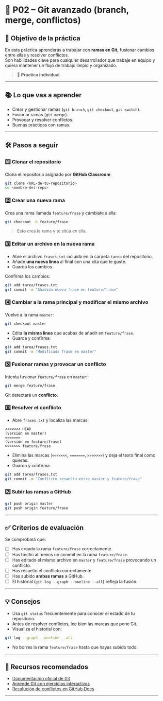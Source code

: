 # 🚀 P02 – Git avanzado (branch, merge, conflictos)

## 🎯 Objetivo de la práctica
En esta práctica aprenderás a trabajar con **ramas en Git**, fusionar cambios entre ellas y resolver conflictos.  
Son habilidades clave para cualquier desarrollador que trabaje en equipo y quiera mantener un flujo de trabajo limpio y organizado.

> 📌 **Práctica individual**  

---

## 📚 Lo que vas a aprender
- Crear y gestionar ramas (`git branch`, `git checkout`, `git switch`).
- Fusionar ramas (`git merge`).
- Provocar y resolver conflictos.
- Buenas prácticas con ramas.

---

## 🛠 Pasos a seguir

### 1️⃣ Clonar el repositorio
Clona el repositorio asignado por **GitHub Classroom**:
```bash
git clone <URL-de-tu-repositorio>
cd <nombre-del-repo>
```

### 2️⃣ Crear una nueva rama
Crea una rama llamada `feature/frase` y cámbiate a ella:
```bash
git checkout -b feature/frase
```
> Esto crea la rama y te sitúa en ella.

### 3️⃣ Editar un archivo en la nueva rama
- Abre el archivo `frases.txt` incluido en la carpeta `tarea` del repositorio.
- Añade **una nueva línea** al final con una cita que te guste.
- Guarda los cambios.

Confirma los cambios:
```bash
git add tarea/frases.txt
git commit -m "Añadida nueva frase en feature/frase"
```

### 4️⃣ Cambiar a la rama principal y modificar el mismo archivo
Vuelve a la rama `master`:
```bash
git checkout master
```
- Edita **la misma línea** que acabas de añadir en `feature/frase`.
- Guarda y confirma:
```bash
git add tarea/frases.txt
git commit -m "Modificada frase en master"
```

### 5️⃣ Fusionar ramas y provocar un conflicto
Intenta fusionar `feature/frase` en `master`:
```bash
git merge feature/frase
```
Git detectará un **conflicto**.

### 6️⃣ Resolver el conflicto
- Abre `frases.txt` y localiza las marcas:
```
<<<<<<< HEAD
(versión en master)
=======
(versión en feature/frase)
>>>>>>> feature/frase
```
- Elimina las marcas (`<<<<<<<`, `=======`, `>>>>>>>`) y deja el texto final como quieras.
- Guarda y confirma:
```bash
git add tarea/frases.txt
git commit -m "Conflicto resuelto entre master y feature/frase"
```

### 7️⃣ Subir las ramas a GitHub
```bash
git push origin master
git push origin feature/frase
```

---

## ✅ Criterios de evaluación
Se comprobará que:
- [ ] Has creado la rama `feature/frase` correctamente.
- [ ] Has hecho al menos un commit en la rama `feature/frase`.
- [ ] Has editado el mismo archivo en `master` y `feature/frase` provocando un conflicto.
- [ ] Has resuelto el conflicto correctamente.
- [ ] Has subido **ambas ramas** a GitHub.
- [ ] El historial (`git log --graph --oneline --all`) refleja la fusión.

---

## 💡 Consejos
- Usa `git status` frecuentemente para conocer el estado de tu repositorio.
- Antes de resolver conflictos, lee bien las marcas que pone Git.
- Visualiza el historial con:
```bash
git log --graph --oneline --all
```
- No borres la rama `feature/frase` hasta que hayas subido todo.

---

## 📎 Recursos recomendados
- [Documentación oficial de Git](https://git-scm.com/doc)
- [Aprende Git con ejercicios interactivos](https://learngitbranching.js.org/?locale=es_ES)
- [Resolución de conflictos en GitHub Docs](https://docs.github.com/es/pull-requests/collaborating-with-pull-requests/addressing-merge-conflicts/about-merge-conflicts)

---
